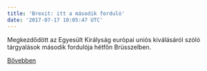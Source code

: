 ```yaml
---
title: 'Brexit: itt a második forduló'
date: '2017-07-17 10:05:47 UTC'
---
```


Megkezdődött az Egyesült Királyság európai uniós kiválásáról szóló tárgyalások második fordulója hétfőn Brüsszelben.


[Bővebben](http://ift.tt/2u0avti)
